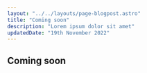 ```yaml
---
layout: "../../layouts/page-blogpost.astro"
title: "Coming soon"
description: "Lorem ipsum dolor sit amet"
updatedDate: "19th November 2022"
---
```


## Coming soon
